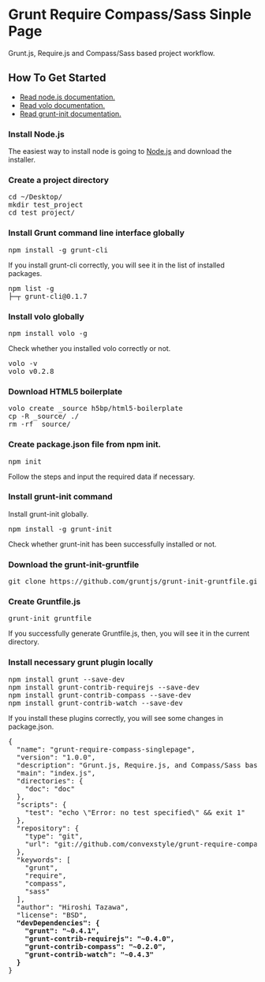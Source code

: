 Grunt Require Compass/Sass Sinple Page
=======
Grunt.js, Require.js and Compass/Sass based project workflow.

## How To Get Started
* [Read node.js documentation.](http://nodejs.org/api/)
* [Read volo documentation.](https://github.com/volojs/volo/wiki/)
* [Read grunt-init documentation.](https://github.com/gruntjs/grunt-init-gruntfile)


### Install Node.js
The easiest way to install node is going to [Node.js](http://nodejs.org/) and download the installer.

### Create a project directory
<pre>
cd ~/Desktop/
mkdir test_project
cd test_project/
</pre>

### Install Grunt command line interface globally
<pre>
npm install -g grunt-cli
</pre>

If you install grunt-cli correctly, you will see it in the list of installed packages.
<pre>
npm list -g
├─┬ grunt-cli@0.1.7
</pre>

### Install volo globally
<pre>
npm install volo -g
</pre>

Check whether you installed volo correctly or not.
<pre>
volo -v
volo v0.2.8
</pre>

### Download HTML5 boilerplate
<pre>
volo create _source h5bp/html5-boilerplate
cp -R _source/ ./
rm -rf _source/
</pre>

### Create package.json file from npm init.
<pre>
npm init
</pre>
Follow the steps and input the required data if necessary.

### Install grunt-init command
Install grunt-init globally.
<pre>
npm install -g grunt-init
</pre>

Check whether grunt-init has been successfully installed or not.

### Download the grunt-init-gruntfile
<pre>
git clone https://github.com/gruntjs/grunt-init-gruntfile.git ~/.grunt-init/gruntfile
</pre>

### Create Gruntfile.js
<pre>
grunt-init gruntfile
</pre>
If you successfully generate Gruntfile.js, then, you  will see it in the current directory.

### Install necessary grunt plugin locally
<pre>
npm install grunt --save-dev
npm install grunt-contrib-requirejs --save-dev
npm install grunt-contrib-compass --save-dev
npm install grunt-contrib-watch --save-dev
</pre>
If you install these plugins correctly, you will see some changes in package.json.
<pre>
{
  "name": "grunt-require-compass-singlepage",
  "version": "1.0.0",
  "description": "Grunt.js, Require.js, and Compass/Sass based procedure.",
  "main": "index.js",
  "directories": {
    "doc": "doc"
  },
  "scripts": {
    "test": "echo \"Error: no test specified\" && exit 1"
  },
  "repository": {
    "type": "git",
    "url": "git://github.com/convexstyle/grunt-require-compass-singlepage.git"
  },
  "keywords": [
    "grunt",
    "require",
    "compass",
    "sass"
  ],
  "author": "Hiroshi Tazawa",
  "license": "BSD",
  <strong>"devDependencies": {
    "grunt": "~0.4.1",
    "grunt-contrib-requirejs": "~0.4.0",
    "grunt-contrib-compass": "~0.2.0",
    "grunt-contrib-watch": "~0.4.3"
  }</strong>
}
</pre>
